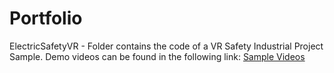 # Portfolio

ElectricSafetyVR - Folder contains the code of a VR Safety Industrial Project Sample.
Demo videos can be found in the following link:
[Sample Videos](https://drive.google.com/drive/folders/15j8kkFQ6jK2l7IbAzqgUFwwnOCBNEi9d?usp=sharing)
